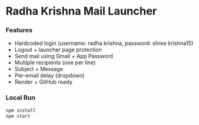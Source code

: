 # Radha Krishna Mail Launcher

### Features
- Hardcoded login (username: radha krishna, password: shree krishna15)
- Logout + launcher page protection
- Send mail using Gmail + App Password
- Multiple recipients (one per line)
- Subject + Message
- Per-email delay (dropdown)
- Render + GitHub ready

### Local Run
```bash
npm install
npm start
